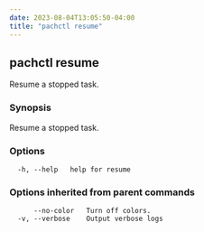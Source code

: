 ```yaml
---
date: 2023-08-04T13:05:50-04:00
title: "pachctl resume"
---
```


## pachctl resume

Resume a stopped task.

### Synopsis

Resume a stopped task.

### Options

```
  -h, --help   help for resume
```

### Options inherited from parent commands

```
      --no-color   Turn off colors.
  -v, --verbose    Output verbose logs
```

